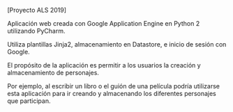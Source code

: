 [Proyecto ALS 2019]

Aplicación web creada con Google Application Engine en Python 2 utilizando PyCharm.

Utiliza plantillas Jinja2, almacenamiento en Datastore, e inicio de sesión con Google.

El propósito de la aplicación es permitir a los usuarios la creación y almacenamiento de personajes.

Por ejemplo, al escribir un libro o el guión de una película podría utilizarse esta aplicación para ir creando y almacenando los diferentes personajes que participan.
